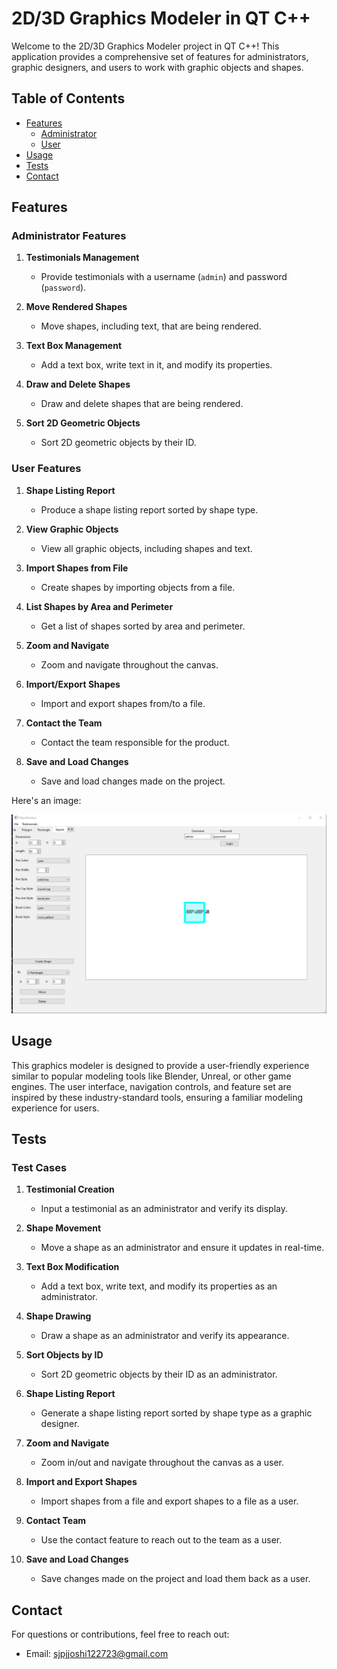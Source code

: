 # 2D/3D Graphics Modeler in QT C++

Welcome to the 2D/3D Graphics Modeler project in QT C++! This application provides a comprehensive set of features for administrators, graphic designers, and users to work with graphic objects and shapes.

## Table of Contents

- [Features](#features)
  - [Administrator](#administrator-features)
  - [User](#user-features)
- [Usage](#usage)
- [Tests](#tests)
- [Contact](#contact)

## Features

### Administrator Features
1. **Testimonials Management**
   - Provide testimonials with a username (`admin`) and password (`password`).

2. **Move Rendered Shapes**
   - Move shapes, including text, that are being rendered.

3. **Text Box Management**
   - Add a text box, write text in it, and modify its properties.

4. **Draw and Delete Shapes**
   - Draw and delete shapes that are being rendered.

5. **Sort 2D Geometric Objects**
   - Sort 2D geometric objects by their ID.

### User Features
1. **Shape Listing Report**
   - Produce a shape listing report sorted by shape type.

2. **View Graphic Objects**
   - View all graphic objects, including shapes and text.

3. **Import Shapes from File**
   - Create shapes by importing objects from a file.

4. **List Shapes by Area and Perimeter**
   - Get a list of shapes sorted by area and perimeter.

5. **Zoom and Navigate**
   - Zoom and navigate throughout the canvas.

6. **Import/Export Shapes**
   - Import and export shapes from/to a file.

7. **Contact the Team**
   - Contact the team responsible for the product.

8. **Save and Load Changes**
   - Save and load changes made on the project.

 Here's an image:

![Project Image](https://github.com/sjpjoshi/2D-Graphics-Modeler/blob/main/example.png)


## Usage

This graphics modeler is designed to provide a user-friendly experience similar to popular modeling tools like Blender, Unreal, or other game engines. The user interface, navigation controls, and feature set are inspired by these industry-standard tools, ensuring a familiar modeling experience for users.

## Tests

### Test Cases
1. **Testimonial Creation**
   - Input a testimonial as an administrator and verify its display.

2. **Shape Movement**
   - Move a shape as an administrator and ensure it updates in real-time.

3. **Text Box Modification**
   - Add a text box, write text, and modify its properties as an administrator.

4. **Shape Drawing**
   - Draw a shape as an administrator and verify its appearance.

5. **Sort Objects by ID**
   - Sort 2D geometric objects by their ID as an administrator.

6. **Shape Listing Report**
   - Generate a shape listing report sorted by shape type as a graphic designer.

7. **Zoom and Navigate**
   - Zoom in/out and navigate throughout the canvas as a user.

8. **Import and Export Shapes**
   - Import shapes from a file and export shapes to a file as a user.

9. **Contact Team**
   - Use the contact feature to reach out to the team as a user.

10. **Save and Load Changes**
    - Save changes made on the project and load them back as a user.

## Contact

For questions or contributions, feel free to reach out:
- Email: sjpjjoshi122723@gmail.com


